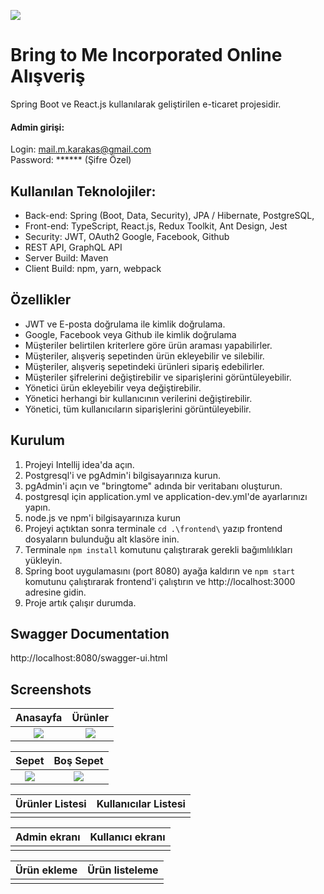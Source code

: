 ![](https://i.ibb.co/71WSSZh/main-Logo-fw.png)
# Bring to Me Incorporated Online Alışveriş

Spring Boot ve React.js kullanılarak geliştirilen e-ticaret projesidir.

#### Admin girişi:

Login: mail.m.karakas@gmail.com <br>
Password: ****** (Şifre Özel)

## Kullanılan Teknolojiler:

* Back-end: Spring (Boot, Data, Security), JPA / Hibernate, PostgreSQL,
* Front-end: TypeScript, React.js, Redux Toolkit, Ant Design, Jest
* Security: JWT, OAuth2 Google, Facebook, Github
* REST API, GraphQL API
* Server Build: Maven
* Client Build: npm, yarn, webpack

## Özellikler

* JWT ve E-posta doğrulama ile kimlik doğrulama.
* Google, Facebook veya Github ile kimlik doğrulama
* Müşteriler belirtilen kriterlere göre ürün araması yapabilirler.
* Müşteriler, alışveriş sepetinden ürün ekleyebilir ve silebilir.
* Müşteriler, alışveriş sepetindeki ürünleri sipariş edebilirler.
* Müşteriler şifrelerini değiştirebilir ve siparişlerini görüntüleyebilir.
* Yönetici ürün ekleyebilir veya değiştirebilir.
* Yönetici herhangi bir kullanıcının verilerini değiştirebilir.
* Yönetici, tüm kullanıcıların siparişlerini görüntüleyebilir.

## Kurulum

1. Projeyi Intellij idea'da açın.
2. Postgresql'i ve pgAdmin'i bilgisayarınıza kurun.
3. pgAdmin'i açın ve "bringtome" adında bir veritabanı oluşturun.
4. postgresql için application.yml ve application-dev.yml'de ayarlarınızı yapın.
5. node.js ve npm'i bilgisayarınıza kurun
6. Projeyi açtıktan sonra terminale `cd .\frontend\` yazıp frontend dosyaların bulunduğu alt klasöre inin. 
6. Terminale `npm install` komutunu çalıştırarak gerekli bağımlılıkları yükleyin.
7. Spring boot uygulamasını (port 8080) ayağa kaldırın ve `npm start` komutunu çalıştırarak frontend'i çalıştırın ve http://localhost:3000 adresine gidin.
8. Proje artık çalışır durumda.

## Swagger Documentation
http://localhost:8080/swagger-ui.html

## Screenshots
Anasayfa  |  Ürünler
:------------------------:|:-------------------------:
![](https://i.ibb.co/jgdgPXf/menu.png)  |  ![](https://i.ibb.co/Y7v6756/urunler.png)

Sepet  |  Boş Sepet
:------------------------:|:-------------------------:
![](https://i.ibb.co/Jn99fr2/sepet.png)  |  ![](https://i.ibb.co/Jn8CBJ7/sepetbo.png)

Ürünler Listesi  |  Kullanıcılar Listesi
:------------------------:|:-------------------------:
![]()  |  ![]()

Admin ekranı  |  Kullanıcı ekranı
:------------------------:|:-------------------------:
![]()  |  ![]()

Ürün ekleme  |  Ürün listeleme
:------------------------:|:-------------------------:
![]()  |  ![]()
